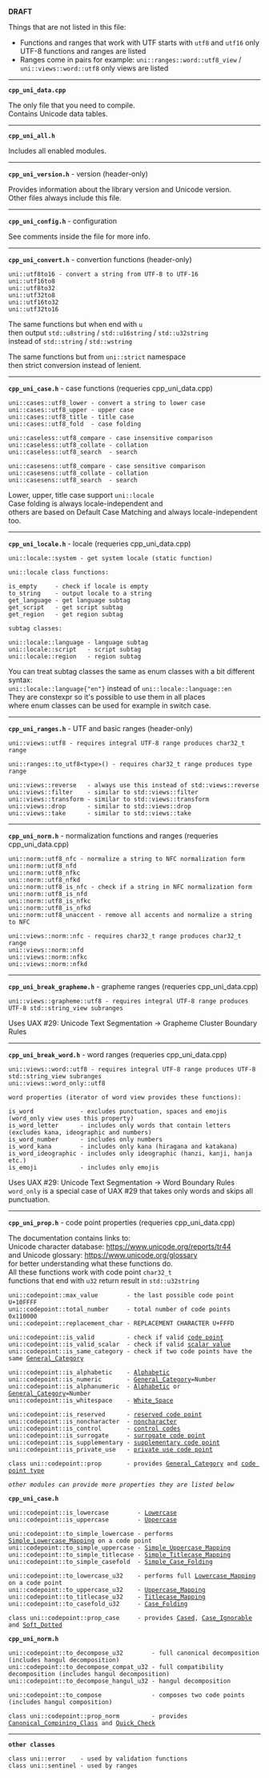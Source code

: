 **DRAFT**

Things that are not listed in this file:
- Functions and ranges that work with UTF starts with `utf8` and `utf16` only UTF-8 functions and ranges are listed
- Ranges come in pairs for example: `uni::ranges::word::utf8_view` / `uni::views::word::utf8` only views are listed

---

**`cpp_uni_data.cpp`**

The only file that you need to compile.<br>
Contains Unicode data tables.<br>

---

**`cpp_uni_all.h`**

Includes all enabled modules.

---

**`cpp_uni_version.h`** - version (header-only)

Provides information about the library version and Unicode version.<br>
Other files always include this file.

---

**`cpp_uni_config.h`** - configuration

See comments inside the file for more info.

---

**`cpp_uni_convert.h`** - convertion functions (header-only)
```
uni::utf8to16 - convert a string from UTF-8 to UTF-16
uni::utf16to8
uni::utf8to32
uni::utf32to8
uni::utf16to32
uni::utf32to16
```
The same functions but when end with `u`<br>
then output `std::u8string` / `std::u16string` / `std::u32string`<br>
instead of `std::string` / `std::wstring`

The same functions but from `uni::strict` namespace<br>
then strict conversion instead of lenient.

---

**`cpp_uni_case.h`** - case functions (requeries cpp_uni_data.cpp)
```
uni::cases::utf8_lower - convert a string to lower case
uni::cases::utf8_upper - upper case
uni::cases::utf8_title - title case
uni::cases::utf8_fold  - case folding

uni::caseless::utf8_compare - case insensitive comparison
uni::caseless::utf8_collate - collation
uni::caseless::utf8_search  - search

uni::casesens::utf8_compare - case sensitive comparison
uni::casesens::utf8_collate - collation
uni::casesens::utf8_search  - search
```
Lower, upper, title case support `uni::locale`<br>
Case folding is always locale-independent and<br>
others are based on Default Case Matching and always locale-independent too.

---

**`cpp_uni_locale.h`** - locale (requeries cpp_uni_data.cpp)
```
uni::locale::system - get system locale (static function)

uni::locale class functions:

is_empty     - check if locale is empty
to_string    - output locale to a string
get_language - get language subtag
get_script   - get script subtag
get_region   - get region subtag

subtag classes:

uni::locale::language - language subtag
uni::locale::script   - script subtag
uni::locale::region   - region subtag
```
You can treat subtag classes the same as enum classes with a bit different syntax:<br>
`uni::locale::language{"en"}` instead of `uni::locale::language::en`<br>
They are constexpr so it's possible to use them in all places<br>
where enum classes can be used for example in switch case.

---

**`cpp_uni_ranges.h`** - UTF and basic ranges (header-only)
```
uni::views::utf8 - requires integral UTF-8 range produces char32_t range

uni::ranges::to_utf8<type>() - requires char32_t range produces type range

uni::views::reverse   - always use this instead of std::views::reverse
uni::views::filter    - similar to std::views::filter
uni::views::transform - similar to std::views::transform
uni::views::drop      - similar to std::views::drop
uni::views::take      - similar to std::views::take
```
---

**`cpp_uni_norm.h`** - normalization functions and ranges (requeries cpp_uni_data.cpp)
```
uni::norm::utf8_nfc - normalize a string to NFC normalization form
uni::norm::utf8_nfd
uni::norm::utf8_nfkc
uni::norm::utf8_nfkd
uni::norm::utf8_is_nfc - check if a string in NFC normalization form
uni::norm::utf8_is_nfd
uni::norm::utf8_is_nfkc
uni::norm::utf8_is_nfkd
uni::norm::utf8_unaccent - remove all accents and normalize a string to NFC

uni::views::norm::nfc - requires char32_t range produces char32_t range
uni::views::norm::nfd
uni::views::norm::nfkc
uni::views::norm::nfkd
```
---

**`cpp_uni_break_grapheme.h`** - grapheme ranges (requeries cpp_uni_data.cpp)
```
uni::views::grapheme::utf8 - requires integral UTF-8 range produces UTF-8 std::string_view subranges
```
Uses UAX #29: Unicode Text Segmentation -> Grapheme Cluster Boundary Rules

---

**`cpp_uni_break_word.h`** - word ranges (requeries cpp_uni_data.cpp)
```
uni::views::word::utf8 - requires integral UTF-8 range produces UTF-8 std::string_view subranges
uni::views::word_only::utf8

word properties (iterator of word view provides these functions):

is_word             - excludes punctuation, spaces and emojis (word_only view uses this property)
is_word_letter      - includes only words that contain letters (excludes kana, ideographic and numbers)
is_word_number      - includes only numbers
is_word_kana        - includes only kana (hiragana and katakana)
is_word_ideographic - includes only ideographic (hanzi, kanji, hanja etc.)
is_emoji            - includes only emojis
```
Uses UAX #29: Unicode Text Segmentation -> Word Boundary Rules<br>
`word_only` is a special case of UAX #29 that takes only words and skips all punctuation.

---

**`cpp_uni_prop.h`** - code point properties (requeries cpp_uni_data.cpp)

The documentation contains links to:<br>
Unicode character database: https://www.unicode.org/reports/tr44 <br>
and Unicode glossary: https://www.unicode.org/glossary <br>
for better understanding what these functions do.<br>
All these functions work with code point `char32_t` <br>
functions that end with `u32` return result in `std::u32string`

<pre><code>uni::codepoint::max_value        - the last possible code point U+10FFFF
uni::codepoint::total_number     - total number of code points 0x110000
uni::codepoint::replacement_char - REPLACEMENT CHARACTER U+FFFD

uni::codepoint::is_valid         - check if valid <a href="https://www.unicode.org/glossary/#code_point">code point</a>
uni::codepoint::is_valid_scalar  - check if valid <a href="https://www.unicode.org/glossary/#unicode_scalar_value">scalar value</a>
uni::codepoint::is_same_category - check if two code points have the same <a href="https://www.unicode.org/reports/tr44/#General_Category_Values">General_Category</a>

uni::codepoint::is_alphabetic    - <a href="https://www.unicode.org/reports/tr44/#Alphabetic">Alphabetic</a>
uni::codepoint::is_numeric       - <a href="https://www.unicode.org/reports/tr44/#General_Category_Values">General_Category</a>=Number
uni::codepoint::is_alphanumeric  - <a href="https://www.unicode.org/reports/tr44/#Alphabetic">Alphabetic</a> or <a href="https://www.unicode.org/reports/tr44/#General_Category_Values">General_Category</a>=Number
uni::codepoint::is_whitespace    - <a href="https://www.unicode.org/reports/tr44/#White_Space">White_Space</a>

uni::codepoint::is_reserved      - <a href="https://www.unicode.org/glossary/#reserved_code_point">reserved code point</a>
uni::codepoint::is_noncharacter  - <a href="https://www.unicode.org/glossary/#noncharacter">noncharacter</a>
uni::codepoint::is_control       - <a href="https://www.unicode.org/glossary/#control_codes">control codes</a>
uni::codepoint::is_surrogate     - <a href="https://www.unicode.org/glossary/#surrogate_code_point">surrogate code point</a>
uni::codepoint::is_supplementary - <a href="https://www.unicode.org/glossary/#supplementary_code_point">supplementary code point</a>
uni::codepoint::is_private_use   - <a href="https://www.unicode.org/glossary/#private_use_code_point">private use code point</a>

class uni::codepoint::prop       - provides <a href="https://www.unicode.org/reports/tr44/#General_Category_Values">General_Category</a> and <a href="https://www.unicode.org/glossary/#code_point_type">code point type</a>

<i>other modules can provide more properties they are listed below</i>

<b>cpp_uni_case.h</b>

uni::codepoint::is_lowercase        - <a href="https://www.unicode.org/reports/tr44/#Lowercase">Lowercase</a>
uni::codepoint::is_uppercase        - <a href="https://www.unicode.org/reports/tr44/#Uppercase">Uppercase</a>

uni::codepoint::to_simple_lowercase - performs <a href="https://unicode.org/reports/tr44/#Simple_Lowercase_Mapping">Simple_Lowercase_Mapping</a> on a code point
uni::codepoint::to_simple_uppercase - <a href="https://www.unicode.org/reports/tr44/#Simple_Uppercase_Mapping">Simple_Uppercase_Mapping</a>
uni::codepoint::to_simple_titlecase - <a href="https://www.unicode.org/reports/tr44/#Simple_Titlecase_Mapping">Simple_Titlecase_Mapping</a>
uni::codepoint::to_simple_casefold  - <a href="https://www.unicode.org/reports/tr44/#Simple_Case_Folding">Simple_Case_Folding</a>

uni::codepoint::to_lowercase_u32    - performs full <a href="https://unicode.org/reports/tr44/#Lowercase_Mapping">Lowercase_Mapping</a> on a code point
uni::codepoint::to_uppercase_u32    - <a href="https://www.unicode.org/reports/tr44/#Uppercase_Mapping">Uppercase_Mapping</a>
uni::codepoint::to_titlecase_u32    - <a href="https://www.unicode.org/reports/tr44/#Titlecase_Mapping">Titlecase_Mapping</a>
uni::codepoint::to_casefold_u32     - <a href="https://www.unicode.org/reports/tr44/#Case_Folding">Case_Folding</a>

class uni::codepoint::prop_case     - provides <a href="https://www.unicode.org/reports/tr44/#Cased">Cased</a>, <a href="https://www.unicode.org/reports/tr44/#Case_Ignorable">Case_Ignorable</a> and <a href="https://www.unicode.org/reports/tr44/#Soft_Dotted">Soft_Dotted</a>

<b>cpp_uni_norm.h</b>

uni::codepoint::to_decompose_u32        - full canonical decomposition (includes hangul decomposition)
uni::codepoint::to_decompose_compat_u32 - full compatibility decomposition (includes hangul decomposition)
uni::codepoint::to_decompose_hangul_u32 - hangul decomposition

uni::codepoint::to_compose              - composes two code points (includes hangul composition)

class uni::codepoint::prop_norm         - provides <a href="https://www.unicode.org/reports/tr44/#Canonical_Combining_Class">Canonical_Compining_Class</a> and <a href="https://www.unicode.org/reports/tr44/#QC_Values_Table">Quick_Check</a>
</code></pre>

---

**`other classes`**
```
class uni::error    - used by validation functions
class uni::sentinel - used by ranges
```
